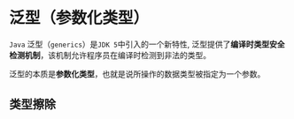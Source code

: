 # 泛型（参数化类型）

`Java` 泛型（`generics`）是`JDK 5`中引入的一个新特性, 泛型提供了**编译时类型安全检测机制**，该机制允许程序员在编译时检测到非法的类型。

泛型的本质是**参数化类型**，也就是说所操作的数据类型被指定为一个参数。


## 类型擦除